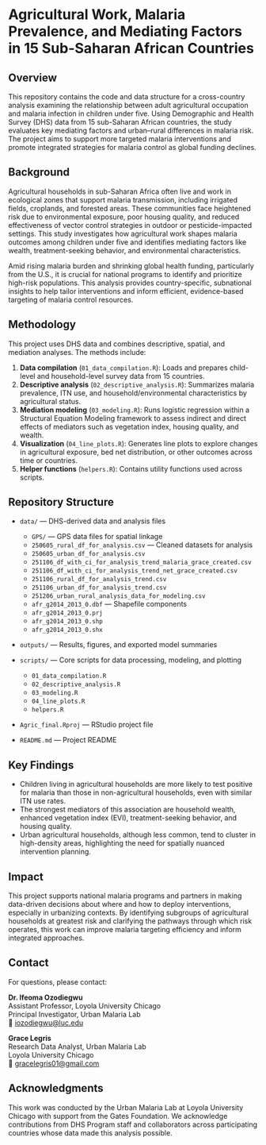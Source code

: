 # Agricultural Work, Malaria Prevalence, and Mediating Factors in 15 Sub-Saharan African Countries

## Overview

This repository contains the code and data structure for a cross-country analysis examining the relationship between adult agricultural occupation and malaria infection in children under five. Using Demographic and Health Survey (DHS) data from 15 sub-Saharan African countries, the study evaluates key mediating factors and urban–rural differences in malaria risk. The project aims to support more targeted malaria interventions and promote integrated strategies for malaria control as global funding declines.

## Background

Agricultural households in sub-Saharan Africa often live and work in ecological zones that support malaria transmission, including irrigated fields, croplands, and forested areas. These communities face heightened risk due to environmental exposure, poor housing quality, and reduced effectiveness of vector control strategies in outdoor or pesticide-impacted settings. This study investigates how agricultural work shapes malaria outcomes among children under five and identifies mediating factors like wealth, treatment-seeking behavior, and environmental characteristics.

Amid rising malaria burden and shrinking global health funding, particularly from the U.S., it is crucial for national programs to identify and prioritize high-risk populations. This analysis provides country-specific, subnational insights to help tailor interventions and inform efficient, evidence-based targeting of malaria control resources.

## Methodology

This project uses DHS data and combines descriptive, spatial, and mediation analyses. The methods include:

1. **Data compilation** (`01_data_compilation.R`): Loads and prepares child-level and household-level survey data from 15 countries.
2. **Descriptive analysis** (`02_descriptive_analysis.R`): Summarizes malaria prevalence, ITN use, and household/environmental characteristics by agricultural status.
3. **Mediation modeling** (`03_modeling.R`): Runs logistic regression within a Structural Equation Modeling framework to assess indirect and direct effects of mediators such as vegetation index, housing quality, and wealth.
4. **Visualization** (`04_line_plots.R`): Generates line plots to explore changes in agricultural exposure, bed net distribution, or other outcomes across time or countries.
5. **Helper functions** (`helpers.R`): Contains utility functions used across scripts.

## Repository Structure

- `data/` — DHS-derived data and analysis files  
  - `GPS/` — GPS data files for spatial linkage  
  - `250605_rural_df_for_analysis.csv` — Cleaned datasets for analysis
  - `250605_urban_df_for_analysis.csv`  
  - `251106_df_with_ci_for_analysis_trend_malaria_grace_created.csv`  
  - `251106_df_with_ci_for_analysis_trend_net_grace_created.csv`  
  - `251106_rural_df_for_analysis_trend.csv`  
  - `251106_urban_df_for_analysis_trend.csv`  
  - `251206_urban_rural_analysis_data_for_modeling.csv`  
  - `afr_g2014_2013_0.dbf` — Shapefile components
  - `afr_g2014_2013_0.prj`  
  - `afr_g2014_2013_0.shp`  
  - `afr_g2014_2013_0.shx`  

- `outputs/` — Results, figures, and exported model summaries

- `scripts/` — Core scripts for data processing, modeling, and plotting  
  - `01_data_compilation.R`  
  - `02_descriptive_analysis.R`  
  - `03_modeling.R`  
  - `04_line_plots.R`  
  - `helpers.R`

- `Agric_final.Rproj` — RStudio project file  
- `README.md` — Project README

## Key Findings

- Children living in agricultural households are more likely to test positive for malaria than those in non-agricultural households, even with similar ITN use rates.
- The strongest mediators of this association are household wealth, enhanced vegetation index (EVI), treatment-seeking behavior, and housing quality.
- Urban agricultural households, although less common, tend to cluster in high-density areas, highlighting the need for spatially nuanced intervention planning.

## Impact

This project supports national malaria programs and partners in making data-driven decisions about where and how to deploy interventions, especially in urbanizing contexts. By identifying subgroups of agricultural households at greatest risk and clarifying the pathways through which risk operates, this work can improve malaria targeting efficiency and inform integrated approaches.

## Contact

For questions, please contact:

**Dr. Ifeoma Ozodiegwu**  
Assistant Professor, Loyola University Chicago  
Principal Investigator, Urban Malaria Lab  
📧 [iozodiegwu@luc.edu](mailto:iozodiegwu@luc.edu)

**Grace Legris**  
Research Data Analyst, Urban Malaria Lab  
Loyola University Chicago  
📧 [gracelegris01@gmail.com](mailto:gracelegris01@gmail.com)

## Acknowledgments

This work was conducted by the Urban Malaria Lab at Loyola University Chicago with support from the Gates Foundation. We acknowledge contributions from DHS Program staff and collaborators across participating countries whose data made this analysis possible.